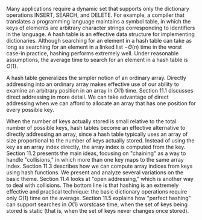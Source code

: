 Many applications require a dynamic set that supports only the dictionary operations INSERT, SEARCH, and DELETE. For example, a compiler that translates a programming language maintains a symbol table, in which the keys of elements are arbitrary character strings corresponding to identifiers in the language. A hash table is an effective data structure for implementing dictionaries. Although searching for an element in a hash table can take as long as searching for an element in a linked list $-\Theta(n)$ time in the worst case-in practice, hashing performs extremely well. Under reasonable assumptions, the average time to search for an element in a hash table is $O(1)$.

A hash table generalizes the simpler notion of an ordinary array. Directly addressing into an ordinary array makes effective use of our ability to examine an arbitrary position in an array in $O(1)$ time. Section 11.1 discusses direct addressing in more detail. We can take advantage of direct addressing when we can afford to allocate an array that has one position for every possible key.

When the number of keys actually stored is small relative to the total number of possible keys, hash tables become an effective alternative to directly addressing an array, since a hash table typically uses an array of size proportional to the number of keys actually stored. Instead of using the key as an array index directly, the array index is computed from the key. Section 11.2 presents the main ideas, focusing on "chaining" as a way to handle "collisions," in which more than one key maps to the same array index. Section 11.3 describes how we can compute array indices from keys using hash functions. We present and analyze several variations on the basic theme. Section 11.4 looks at "open addressing," which is another way to deal with collisions. The bottom line is that hashing is an extremely effective and practical technique: the basic dictionary operations require only $O(1)$ time on the average. Section 11.5 explains how "perfect hashing" can support searches in $O(1)$ worstcase time, when the set of keys being stored is static (that is, when the set of keys never changes once stored).